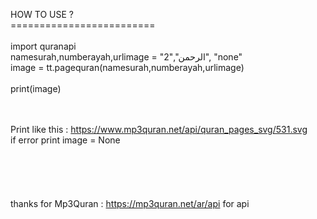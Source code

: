 HOW TO USE ? <br />=========================<br /><br />
import quranapi <br />
namesurah,numberayah,urlimage = "الرحمن","2", "none"<br />
image = tt.pagequran(namesurah,numberayah,urlimage)<br />
<br />
print(image)<br /><br /><br />

Print like this : https://www.mp3quran.net/api/quran_pages_svg/531.svg <br />
if error print image = None
<br /><br /><br /><br /><br /><br />
thanks for Mp3Quran : https://mp3quran.net/ar/api for api
